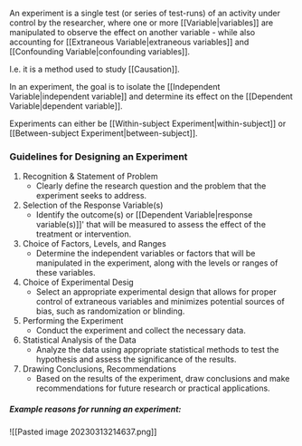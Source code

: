 An experiment is a single test (or series of test-runs) of an activity under control by the researcher, where one or more [[Variable|variables]] are manipulated to observe the effect on another variable - while also accounting for [[Extraneous Variable|extraneous variables]] and [[Confounding Variable|confounding variables]].

I.e. it is a method used to study [[Causation]].

In an experiment, the goal is to isolate the [[Independent Variable|independent variable]] and determine its effect on the [[Dependent Variable|dependent variable]]. 

Experiments can either be [[Within-subject Experiment|within-subject]] or [[Between-subject Experiment|between-subject]].


### Guidelines for Designing an Experiment
1. Recognition & Statement of Problem
	- Clearly define the research question and the problem that the experiment seeks to address.
2. Selection of the Response Variable(s)
	- Identify the outcome(s) or [[Dependent Variable|response variable(s)]]' that will be measured to assess the effect of the treatment or intervention.
3. Choice of Factors, Levels, and Ranges
	- Determine the independent variables or factors that will be manipulated in the experiment, along with the levels or ranges of these variables.
4. Choice of Experimental Desig
	- Select an appropriate experimental design that allows for proper control of extraneous variables and minimizes potential sources of bias, such as randomization or blinding.
5. Performing the Experiment
	- Conduct the experiment and collect the necessary data.
6. Statistical Analysis of the Data
	- Analyze the data using appropriate statistical methods to test the hypothesis and assess the significance of the results.
7. Drawing Conclusions, Recommendations
	- Based on the results of the experiment, draw conclusions and make recommendations for future research or practical applications.



##### Example reasons for running an experiment:
![[Pasted image 20230313214637.png]]

